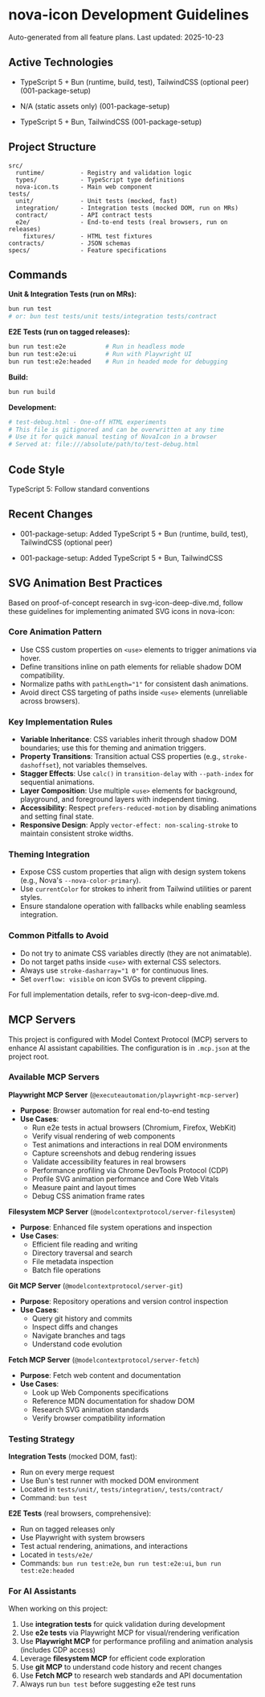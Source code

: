 # nova-icon Development Guidelines

Auto-generated from all feature plans. Last updated: 2025-10-23

## Active Technologies
- TypeScript 5 + Bun (runtime, build, test), TailwindCSS (optional peer) (001-package-setup)
- N/A (static assets only) (001-package-setup)

- TypeScript 5 + Bun, TailwindCSS (001-package-setup)

## Project Structure

```text
src/
  runtime/          - Registry and validation logic
  types/            - TypeScript type definitions
  nova-icon.ts      - Main web component
tests/
  unit/             - Unit tests (mocked, fast)
  integration/      - Integration tests (mocked DOM, run on MRs)
  contract/         - API contract tests
  e2e/              - End-to-end tests (real browsers, run on releases)
    fixtures/       - HTML test fixtures
contracts/          - JSON schemas
specs/              - Feature specifications
```

## Commands

**Unit & Integration Tests (run on MRs):**
```bash
bun run test
# or: bun test tests/unit tests/integration tests/contract
```

**E2E Tests (run on tagged releases):**
```bash
bun run test:e2e           # Run in headless mode
bun run test:e2e:ui        # Run with Playwright UI
bun run test:e2e:headed    # Run in headed mode for debugging
```

**Build:**
```bash
bun run build
```

**Development:**
```bash
# test-debug.html - One-off HTML experiments
# This file is gitignored and can be overwritten at any time
# Use it for quick manual testing of NovaIcon in a browser
# Served at: file:///absolute/path/to/test-debug.html
```

## Code Style

TypeScript 5: Follow standard conventions

## Recent Changes
- 001-package-setup: Added TypeScript 5 + Bun (runtime, build, test), TailwindCSS (optional peer)

- 001-package-setup: Added TypeScript 5 + Bun, TailwindCSS

<!-- MANUAL ADDITIONS START -->

## SVG Animation Best Practices

Based on proof-of-concept research in svg-icon-deep-dive.md, follow these guidelines for implementing animated SVG icons in nova-icon:

### Core Animation Pattern
- Use CSS custom properties on `<use>` elements to trigger animations via hover.
- Define transitions inline on path elements for reliable shadow DOM compatibility.
- Normalize paths with `pathLength="1"` for consistent dash animations.
- Avoid direct CSS targeting of paths inside `<use>` elements (unreliable across browsers).

### Key Implementation Rules
- **Variable Inheritance**: CSS variables inherit through shadow DOM boundaries; use this for theming and animation triggers.
- **Property Transitions**: Transition actual CSS properties (e.g., `stroke-dashoffset`), not variables themselves.
- **Stagger Effects**: Use `calc()` in `transition-delay` with `--path-index` for sequential animations.
- **Layer Composition**: Use multiple `<use>` elements for background, playground, and foreground layers with independent timing.
- **Accessibility**: Respect `prefers-reduced-motion` by disabling animations and setting final state.
- **Responsive Design**: Apply `vector-effect: non-scaling-stroke` to maintain consistent stroke widths.

### Theming Integration
- Expose CSS custom properties that align with design system tokens (e.g., Nova's `--nova-color-primary`).
- Use `currentColor` for strokes to inherit from Tailwind utilities or parent styles.
- Ensure standalone operation with fallbacks while enabling seamless integration.

### Common Pitfalls to Avoid
- Do not try to animate CSS variables directly (they are not animatable).
- Do not target paths inside `<use>` with external CSS selectors.
- Always use `stroke-dasharray="1 0"` for continuous lines.
- Set `overflow: visible` on icon SVGs to prevent clipping.

For full implementation details, refer to svg-icon-deep-dive.md.

## MCP Servers

This project is configured with Model Context Protocol (MCP) servers to enhance AI assistant capabilities. The configuration is in `.mcp.json` at the project root.

### Available MCP Servers

**Playwright MCP Server** (`@executeautomation/playwright-mcp-server`)
- **Purpose**: Browser automation for real end-to-end testing
- **Use Cases**:
  - Run e2e tests in actual browsers (Chromium, Firefox, WebKit)
  - Verify visual rendering of web components
  - Test animations and interactions in real DOM environments
  - Capture screenshots and debug rendering issues
  - Validate accessibility features in real browsers
  - Performance profiling via Chrome DevTools Protocol (CDP)
  - Profile SVG animation performance and Core Web Vitals
  - Measure paint and layout times
  - Debug CSS animation frame rates

**Filesystem MCP Server** (`@modelcontextprotocol/server-filesystem`)
- **Purpose**: Enhanced file system operations and inspection
- **Use Cases**:
  - Efficient file reading and writing
  - Directory traversal and search
  - File metadata inspection
  - Batch file operations

**Git MCP Server** (`@modelcontextprotocol/server-git`)
- **Purpose**: Repository operations and version control inspection
- **Use Cases**:
  - Query git history and commits
  - Inspect diffs and changes
  - Navigate branches and tags
  - Understand code evolution

**Fetch MCP Server** (`@modelcontextprotocol/server-fetch`)
- **Purpose**: Fetch web content and documentation
- **Use Cases**:
  - Look up Web Components specifications
  - Reference MDN documentation for shadow DOM
  - Research SVG animation standards
  - Verify browser compatibility information

### Testing Strategy

**Integration Tests** (mocked DOM, fast):
- Run on every merge request
- Use Bun's test runner with mocked DOM environment
- Located in `tests/unit/`, `tests/integration/`, `tests/contract/`
- Command: `bun test`

**E2E Tests** (real browsers, comprehensive):
- Run on tagged releases only
- Use Playwright with system browsers
- Test actual rendering, animations, and interactions
- Located in `tests/e2e/`
- Commands: `bun run test:e2e`, `bun run test:e2e:ui`, `bun run test:e2e:headed`

### For AI Assistants

When working on this project:
1. Use **integration tests** for quick validation during development
2. Use **e2e tests** via Playwright MCP for visual/rendering verification
3. Use **Playwright MCP** for performance profiling and animation analysis (includes CDP access)
4. Leverage **filesystem MCP** for efficient code exploration
5. Use **git MCP** to understand code history and recent changes
6. Use **Fetch MCP** to research web standards and API documentation
7. Always run `bun test` before suggesting e2e test runs

<!-- MANUAL ADDITIONS END -->
